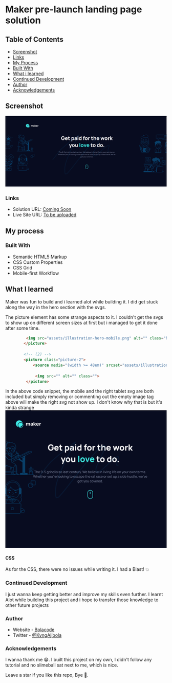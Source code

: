 # Maker pre-launch landing page solution

## Table of Contents

- [Screenshot](#Screenshot)
- [Links](#Links)
- [My Process](My-process)
- [Built With](#Built-With)
- [What i learned](#What-I-Learned)
- [Continued Development](#Continued-Development)
- [Author](#Author)
- [Acknowledgements](#Acknowledgments)

## Screenshot

![](./DevMode/Maker-Desktop.png)

### Links
- Solution URL: [Coming Soon](#Coming-Soon)
- Live Site URL: [To be uploaded](#To-be-Uploaded)

## My process

### Built With
- Semantic HTML5 Markup
- CSS Custom Properties
- CSS Grid
- Mobile-first Workflow

## What I learned
Maker was fun to build and i learned alot while building it. I did get stuck along the way in the hero section with the svgs.

The picture element has some strange aspects to it. I couldn't get the svgs to show up on different screen sizes at first but i managed to get it done after some time.

```html
         <img src="assets/illustration-hero-mobile.png" alt="" class="hero-image" width="410" height="233">
        </picture>
        
        <!-- (2) -->
        <picture class="picture-2">
            <source media="(width >= 48em)" srcset="assets/illustration-hero-right.svg" width="317" height="358" class="hero-right hero-svg">

             <img src="" alt="" class="">
         </picture>
```

In the above code snippet, the mobile and the right tablet svg are both included but simply removing or commenting out the empty image tag above will make the right svg not show up. I don't know why that is but it's kinda strange
            ![](./DevMode/Tablet-right.png)

#### CSS
As for the CSS, there were no issues while writing it. I had a Blast! 💥

### Continued Development
I just wanna keep getting better and improve my skills even further. I learnt Alot while building this project and i hope to transfer those knowledge to other future projects

### Author
- Website - [Bolacode](#bolacode.com)
 - Twitter - [@KvngAjibola](#https://twitter.com/kvngajibola)

### Acknowledgements

I wanna thank me 😁. I built this project on my own, I didn't follow any tutorial and no slimeball sat next to me, which is nice. 

Leave a star if you like this repo, Bye 👋. 

